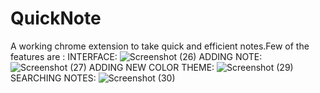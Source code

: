 # QuickNote
A working chrome extension to take quick and efficient notes.Few of the features are :
INTERFACE:
![Screenshot (26)](https://github.com/varfaizan/QuickNote/assets/14165696/914bfe33-90b8-4afc-b2e1-7524ae8ce33c)
ADDING NOTE:
![Screenshot (27)](https://github.com/varfaizan/QuickNote/assets/14165696/c895763e-146d-4a02-91a3-38726d2680a8)
ADDING NEW COLOR THEME:
![Screenshot (29)](https://github.com/varfaizan/QuickNote/assets/14165696/ce7f1e43-c82d-42cd-96a3-10d67fd7803e)
SEARCHING NOTES:
![Screenshot (30)](https://github.com/varfaizan/QuickNote/assets/14165696/166a669e-9bd9-48dd-8cfb-af80e1c9f21a)
